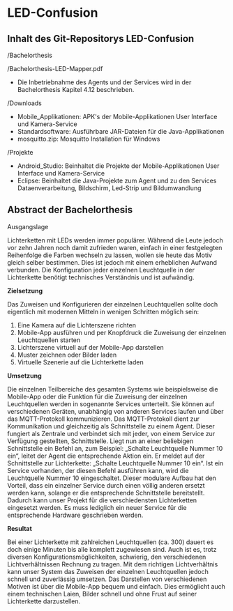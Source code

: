 # LED-Confusion

<h2>Inhalt des Git-Repositorys LED-Confusion</h2>

/Bachelorthesis

  /Bachelorthesis-LED-Mapper.pdf
   - Die Inbetriebnahme des Agents und der Services wird in der Bachelorthesis Kapitel 4.12 beschrieben.

  /Downloads
   - Mobile_Applikationen: APK's der Mobile-Applikationen User Interface und Kamera-Service
   - Standardsoftware: Ausführbare JAR-Dateien für die Java-Applikationen
   - mosquitto.zip: Mosquitto Installation für Windows

  /Projekte
   - Android_Studio: Beinhaltet die Projekte der Mobile-Applikationen User Interface und Kamera-Service
   - Eclipse: Beinhaltet die Java-Projekte zum Agent und zu den Services Dataenverarbeitung, Bildschirm, Led-Strip und Bildumwandlung
   
<h2>Abstract der Bachelorthesis</h2>

<stron>Ausgangslage</strong>

Lichterketten mit LEDs werden immer populärer. Während die Leute jedoch vor zehn Jahren noch damit zufrieden waren, einfach in einer festgelegten Reihenfolge die Farben wechseln zu lassen, wollen sie heute das Motiv gleich selber bestimmen. Dies ist jedoch mit einem erheblichen Aufwand verbunden. Die Konfiguration jeder einzelnen Leuchtquelle in der Lichterkette benötigt technisches Verständnis und ist aufwändig.

<strong>Zielsetzung</strong>

Das Zuweisen und Konfigurieren der einzelnen Leuchtquellen sollte doch eigentlich mit modernen Mitteln in wenigen Schritten möglich sein:
1.	Eine Kamera auf die Lichterszene richten
2.	Mobile-App ausführen und per Knopfdruck die Zuweisung der einzelnen Leuchtquellen starten
3.	Lichterszene virtuell auf der Mobile-App darstellen
4.	Muster zeichnen oder Bilder laden
5.	Virtuelle Szenerie auf die Lichterkette laden

<strong>Umsetzung</strong>

Die einzelnen Teilbereiche des gesamten Systems wie beispielsweise die Mobile-App oder die Funktion für die Zuweisung der einzelnen Leuchtquellen werden in sogenannte Services unterteilt. Sie können auf verschiedenen Geräten, unabhängig von anderen Services laufen und über das MQTT-Protokoll kommunizieren. Das MQTT-Protokoll dient zur Kommunikation und gleichzeitig als Schnittstelle zu einem Agent. Dieser fungiert als Zentrale und verbindet sich mit jeder, von einem Service zur Verfügung gestellten, Schnittstelle. Liegt nun an einer beliebigen Schnittstelle ein Befehl an, zum Beispiel: „Schalte Leuchtquelle Nummer 10 ein“, leitet der Agent die entsprechende Aktion ein. Er meldet auf der Schnittstelle zur Lichterkette: „Schalte Leuchtquelle Nummer 10 ein“. Ist ein Service vorhanden, der diesen Befehl ausführen kann, wird die Leuchtquelle Nummer 10 eingeschaltet.
Dieser modulare Aufbau hat den Vorteil, dass ein einzelner Service durch einen völlig anderen ersetzt werden kann, solange er die entsprechende Schnittstelle bereitstellt. Dadurch kann unser Projekt für die verschiedensten Lichterketten eingesetzt werden. Es muss lediglich ein neuer Service für die entsprechende Hardware geschrieben werden.

<strong>Resultat</strong>

Bei einer Lichterkette mit zahlreichen Leuchtquellen (ca. 300) dauert es doch einige Minuten bis alle komplett zugewiesen sind. Auch ist es, trotz diversen Konfigurationsmöglichkeiten, schwierig, den verschiedenen Lichtverhältnissen Rechnung zu tragen. Mit dem richtigen Lichtverhältnis kann unser System das Zuweisen der einzelnen Leuchtquellen jedoch schnell und zuverlässig umsetzen. Das Darstellen von verschiedenen Motiven ist über die Mobile-App bequem und einfach. Dies ermöglicht auch einem technischen Laien, Bilder schnell und ohne Frust auf seiner Lichterkette darzustellen.

